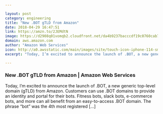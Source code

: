 ```yaml
---

layout: post
category: engineering
title: "New .BOT gTLD from Amazon"
date: 2018-04-29 16:47:51
link: https://amzn.to/2JEMdtN
image: https://d2908q01vomqb2.cloudfront.net/da4b9237bacccdf19c0760cab7aec4a8359010b0/2018/03/23/bot_01.png
domain: aws.amazon.com
author: "Amazon Web Services"
icon: http://a0.awsstatic.com/main/images/site/touch-icon-iphone-114-smile.png
excerpt: "Today, I’m excited to announce the launch of .BOT, a new generic top-level domain (gTLD) from Amazon. Customers can use .BOT domains to provide an identity and portal for their bots. Fitness bots, slack bots, e-commerce bots, and more can all benefit from an easy-to-access .BOT domain. The phrase “bot” was the 4th most registered […]"

---
```


### New .BOT gTLD from Amazon | Amazon Web Services

Today, I’m excited to announce the launch of .BOT, a new generic top-level domain (gTLD) from Amazon. Customers can use .BOT domains to provide an identity and portal for their bots. Fitness bots, slack bots, e-commerce bots, and more can all benefit from an easy-to-access .BOT domain. The phrase “bot” was the 4th most registered […]